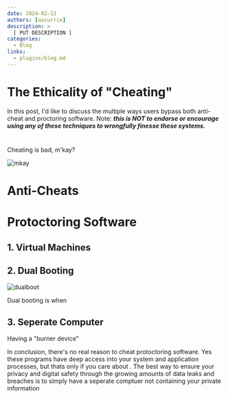 ```yaml
---
date: 2024-02-13
authors: [aacurrie]
description: >
  [ PUT DESCRIPTION ]
categories:
  - Blog
links:
  - plugins/blog.md
---
```


# The Ethicality of "Cheating"

In this post, I'd like to discuss the multiple ways users bypass both anti-cheat and proctoring software. Note: *__this is NOT to endorse or encourage using any of these techniques to wrongfully finesse these systems.__*

<!-- more -->

#

Cheating is bad, m'kay?

![mkay](https://media2.giphy.com/media/3o6ZsZdNs3yE5l6hWM/giphy.gif?cid=6c09b952q0obspke9wbzh2mj00wuozi0a1o2h1nnbxo32ypy&ep=v1_internal_gif_by_id&rid=giphy.gif&ct=g)

# Anti-Cheats

# Protoctoring Software

## 1. Virtual Machines

## 2. Dual Booting

![dualboot](https://i.stack.imgur.com/pinQH.png)

Dual booting is when

## 3. Seperate Computer
Having a "burner device"

In conclusion, there's no real reason to cheat protoctoring software. Yes these programs have deep access into your system and application processes, but thats only if you care about . The best way to ensure your privacy and digital safety through the growing amounts of data leaks and breaches is to simply have a seperate comptuer not containing your private information
